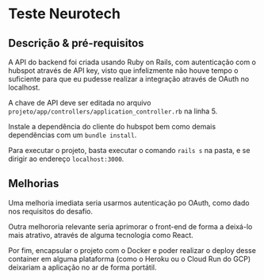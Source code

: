 # Teste Neurotech

## Descrição & pré-requisitos

A API do backend foi criada usando Ruby on Rails, com autenticação com o hubspot através de API key, visto que infelizmente não houve tempo o suficiente para que eu pudesse realizar a integração através de OAuth no localhost.

A chave de API deve ser editada no arquivo `projeto/app/controllers/application_controller.rb` na linha 5.

Instale a dependência do cliente do hubspot bem como demais dependências com um `bundle install`.

Para executar o projeto, basta executar  o comando `rails s` na pasta, e se dirigir ao endereço `localhost:3000`.

## Melhorias

Uma melhoria imediata seria usarmos autenticação po OAuth, como dado nos requisitos do desafio.

Outra melhororia relevante seria aprimorar o front-end de forma a deixá-lo mais atrativo, através de alguma tecnologia como React.

Por fim, encapsular o projeto com o Docker e poder realizar o deploy desse container em alguma plataforma (como o Heroku ou o Cloud Run do GCP) deixariam a aplicação no ar de forma portátil.
